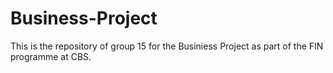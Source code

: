 # Business-Project

This is the repository of group 15 for the Businiess Project as part of the FIN programme at CBS.

